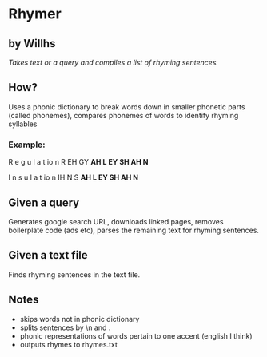# Rhymer
## by Willhs
*Takes text or a query and compiles a list of rhyming sentences.*

## How?
Uses a phonic dictionary to break words down in smaller phonetic parts (called phonemes), compares phonemes of words to identify rhyming syllables
### Example:
R e  g  u  l a  t  io n
R EH GY **AH L EY SH AH N**

I  n s u  l a  t  io n
IH N S **AH L EY SH AH N**
## Given a query
Generates google search URL, downloads linked pages, removes boilerplate code (ads etc), parses the remaining text for rhyming sentences.
## Given a text file
Finds rhyming sentences in the text file.

## Notes
- skips words not in phonic dictionary
- splits sentences by \n and .
- phonic representations of words pertain to one accent (english I think)
- outputs rhymes to rhymes.txt
